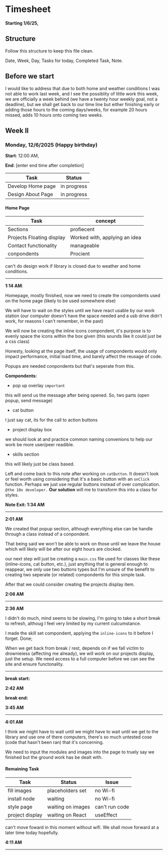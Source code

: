 # Timesheet
**Starting 1/6/25,**

## Structure

Follow this structure to keep this file clean. 

Date, 
Week, 
Day, 
Tasks for today,
Completed Task,
Note. 

## Before we start

I would like to address that due to both home and weather conditions I was not able to work last week, and I see the possiblity of little work this week, we are officially a week behind (we have a twenty hour weekly goal, not a deadline), but we shall get back to our time line but either finishing early or adding those hours to the coming days/weeks, for example 20 hours missed, adds 10 hours onto coming two weeks. 

## Week II

### Monday, 12/6/2025 (Happy birthday)

**Start**: 12:00 AM,

**End**: [enter end time after completion]

| Task | Status | 
|-| -|
Develop Home page | in progress
Design About Page | in progress

#### Home Page
| Task | concept |
| - | -
Sections | profiecent
Projects Floating display | Worked with, applying an idea
Contact functionality | manageable
conpondents | Procient


can't do design work if library is closed due to weather and home conditions. 

---
**1:14 AM**:

Homepage, mostly finished, now we need to create the compondents used on the home page (likely to be used somewhere else)

We will have to wait on the styles until we have react usable by our work station (our computer doesn't have the space needed and a usb drive didn't work, for reasons I can't remember, in the past)

We will now be creating the inline icons compondent, it's purpose is to evenly space the icons within the box given (this sounds like it could just be a css class)

Honesty, looking at the page itself, the usage of compondents would only impact performance, initial load time, and barely affect the reusage of code.

Popups are needed conpondents but that's seperate from this.

**Compondents:**

- pop up overlay `important`

this will send us the message after being opened. So, two parts (open popup, send message)

- cat button

I just say cat, its for the call to action buttons

- project display box

we should look at and practice common naming convenions to help our work be more user/peer readible. 

- skills section 

this will likely just be class based.

Left and come back to this note after working on `catButton`. It doesn't look or feel worth using considering that it's a basic button with an `onClick` function. Perhaps we just use regular buttons instead of over complication. `@the 10x developer.` **Our solution** will me to transform this into a class for styles. 

**Note Exit: 1:34 AM** 

---

**2:01 AM**

We created that popup section, although everything else can be handle through a class instead of a conpondent. 

That being said we won't be able to work on those until we leave the house which will likely will be after our eight hours are clocked. 

our next step will just be creating a  `main.css` file used for classes like these (inline-icons, cat button, etc.), just anything that is general enough to reappear, we only use two buttons types but I'm unsure of the benefit to creating two seperate (or related) compondents for this simple task. 

After that we could consider creating the projects display item. 

**2:06 AM**

---

**2:36 AM**

I didn't do much, mind seems to be slowing, I'm going to take a short break to refresh, althoug I feel very limited by my current culcumstance. 

I made the skill set compondent, applying the `inline-icons` to it before I forget. Done; 

When we get back from break / rest, depends on if we fall victim to drownieiess (affecting me already), we will work on our projects display, just the setup. We need access to a full computer before we can see the site and ensure functonality. 

---

**break start:**

**2:42 AM**

**break end:**

**3:45 AM**

---

**4:01 AM**

I think we might have to wait until we might have to wait until we get to the library and use one of there computers, there's so much untested cose (code that hasn't been ran) that it's concerning. 

We need to input the modules and images into the page to truely say we finished but the ground work has be dealt with. 

#### Remaining Task

| Task | Status | Issue |
|-|-|-|
fill images     | placeholders set  | no Wi-fi  | 
install node    | waiting           | no Wi-fi  |
style page      | waiting on images | can't run code|
project display | waiting on React  | useEffect |

can't move foward in this moment without wifi. We shall move forward at a later time today hopefully.

**4:11 AM**

---